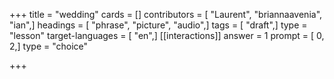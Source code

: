 +++
title = "wedding"
cards = []
contributors = [ "Laurent", "briannaavenia", "ian",]
headings = [ "phrase", "picture", "audio",]
tags = [ "draft",]
type = "lesson"
target-languages = [ "en",]
[[interactions]]
answer = 1
prompt = [ 0, 2,]
type = "choice"

+++
